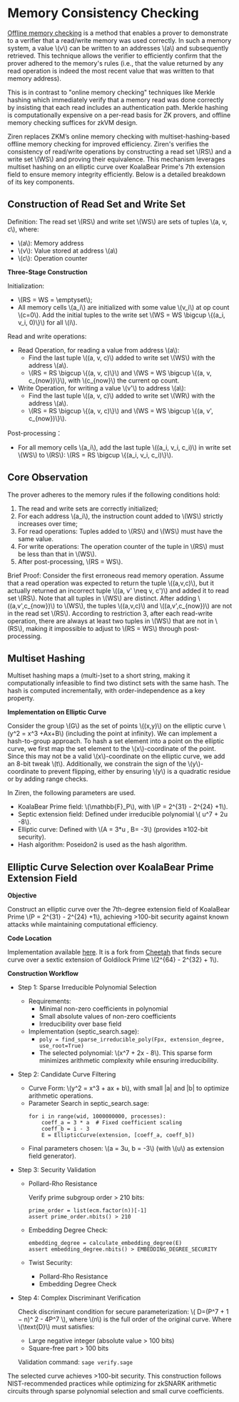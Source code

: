 # Memory Consistency Checking

[Offline memory checking](https://georgwiese.github.io/crypto-summaries/Concepts/Protocols/Offline-Memory-Checking) is a method that enables a prover to demonstrate to a verifier that a read/write memory was used correctly. In such a memory system, a value \\(v\\) can be written to an addresses \\(a\\) and subsequently retrieved. This technique allows the verifier to efficiently confirm that the prover adhered to the memory's rules (i.e., that the value returned by any read operation is indeed the most recent value that was written to that memory address).

This is in contrast to "online memory checking" techniques like Merkle hashing which ​immediately verify that a memory read was done correctly by insisting that each read includes an authentication path. Merkle hashing is  ​computationally expensive on a per-read basis for ZK provers, and offline memory checking suffices for zkVM design.

Ziren replaces ZKM’s online memory checking with multiset-hashing-based offline memory checking for improved efficiency. Ziren's verifies the consistency of read/write operations by constructing a ​read set \\(RS\\) and a ​write set \\(WS\\) and proving their equivalence. This mechanism leverages ​multiset hashing on an elliptic curve over KoalaBear Prime's 7th extension field to ensure memory integrity efficiently. Below is a detailed breakdown of its key components.

## Construction of Read Set and Write Set

Definition: The read set \\(RS\\) and write set  \\(WS\\) are sets of tuples \\(a, v, c\\), where:

- \\(a\\): Memory address
- \\(v\\): Value stored at address \\(a\\)
- \\(c\\): Operation counter

**Three-Stage Construction**

Initialization:

- \\(RS = WS = \emptyset\\);
- All memory cells \\(a_i\\) are initialized with some value \\(v_i\\) at op count \\(c=0\\). Add the initial tuples to the write set \\(WS = WS \bigcup \\{(a_i, v_i, 0)\\}\\) for all \\(i\\).

Read and write operations:
- ​Read Operation, for reading a value from address \\(a\\):
  - Find the last tuple \\((a, v, c)\\) added to write set \\(WS\\) with the address \\(a\\).
  - \\(RS = RS \bigcup \\{(a, v, c)\\}\\) and \\(WS = WS \bigcup \\{(a, v, c_{now})\\}\\), with \\(c_{now}\\) the current op count.
- ​Write Operation, for writing a value \\(v'\\) to address \\(a\\):
  - Find the last tuple \\((a, v, c)\\) added to write set \\(WR\\) with the address \\(a\\). 
  - \\(RS = RS \bigcup \\{(a, v, c)\\}\\) and \\(WS = WS \bigcup \\{(a, v', c_{now})\\}\\).

Post-processing：

- For all memory cells \\(a_i\\), add the last tuple \\((a_i, v_i, c_i)\\) in write set \\(WS\\) to \\(RS\\): \\(RS = RS \bigcup \\{(a_i, v_i, c_i)\\}\\).


## Core Observation

The prover adheres to the memory rules ​if the following conditions hold:

1) The read and write sets are correctly initialized; 
2) For each address \\(a_i\\), the instruction count added to \\(WS\\) strictly increases over time;
3) ​For read operations: Tuples added to \\(RS\\) and \\(WS\\) must have the same value.
4) ​For write operations: The operation counter of the tuple in \\(RS\\) must be less than that in \\(WS\\).
5) After post-processing, \\(RS = WS\\).

Brief Proof: Consider the first erroneous read memory operation. Assume that a read operation was expected to return the tuple \\((a,v,c)\\), but it actually returned an incorrect tuple \\((a, v' \neq v, c')\\) and added it to read set \\(RS\\). Note that all tuples in \\(WS\\) are distinct. After adding \\((a,v',c_{now})\\) to \\(WS\\), the tuples \\((a,v,c)\\) and \\((a,v',c_{now})\\) are not in the read set \\(RS\\). According to restriction 3, after each read-write operation, there are always at least two tuples in \\(WS\\) that are not in \\(RS\\), making it impossible to adjust to \\(RS = WS\\) through post-processing.

## Multiset Hashing

Multiset hashing maps a (multi-)set to a short string, making it computationally infeasible to find two distinct sets with the same hash. The hash is computed incrementally, with ​order-independence as a key property.

**Implementation on Elliptic Curve**

Consider the group \\(G\\) as the set of points \\((x,y)\\) on the elliptic curve \\(y^2 = x^3 +Ax+B\\) (including the point at infinity). We can implement a hash-to-group approach. To hash a set element into a point on the elliptic curve, we first map the set element to the \\(x\\)-coordinate of the point. Since this may not be a valid \\(x\\)-coordinate on the elliptic curve, we add an 8-bit tweak \\(t\\). Additionally, we constrain the sign of the \\(y\\)-coordinate to prevent flipping, either by ensuring \\(y\\) is a quadratic residue or by adding range checks.

In Ziren, the following parameters are used.
- KoalaBear Prime field: \\(\mathbb{F}_P\\), with \\(P = 2^{31} - 2^{24} +1\\).
- Septic extension field: Defined under irreducible polynomial \\( u^7 + 2u -8\\).
- Elliptic curve: Defined with \\(A = 3*u , B= -3\\) (provides ≥102-bit security).
- Hash algorithm: Poseidon2 is used as the hash algorithm.


## Elliptic Curve Selection over KoalaBear Prime Extension Field

**Objective**

Construct an elliptic curve over the 7th-degree extension field of KoalaBear Prime \\(P = 2^{31} - 2^{24} +1\\), achieving >100-bit security against known attacks while maintaining computational efficiency.

**Code Location**

Implementation available [here](
https://github.com/ProjectZKM/septic-curve-over-koalabear). It is a fork from [Cheetah](https://github.com/toposware/cheetah) that finds secure curve over a sextic extension of Goldilock Prime \\(2^{64} - 2^{32} + 1\\).

**Construction Workflow**

- Step 1: Sparse Irreducible Polynomial Selection
  - Requirements​​:
    - Minimal non-zero coefficients in polynomial
    - Small absolute values of non-zero coefficients
    - Irreducibility over base field
  - Implementation​​ (septic_search.sage):
    - `poly = find_sparse_irreducible_poly(Fpx, extension_degree, use_root=True)`
    - The selected polynomial: \\(x^7 + 2x - 8\\). This sparse form minimizes arithmetic complexity while ensuring irreducibility.

- Step 2: Candidate Curve Filtering
  - ​Curve Form​​: \\(y^2 = x^3 + ax + b\\), with small |a| and |b| to optimize arithmetic operations.
  - ​Parameter Search​ in septic_search.sage​:
    ```
    for i in range(wid, 1000000000, processes):
        coeff_a = 3 * a  # Fixed coefficient scaling
        coeff_b = i - 3
        E = EllipticCurve(extension, [coeff_a, coeff_b])
    ```
  - Final parameters chosen: \\(a = 3u, b = -3\\) (with \\(u\\) as extension field generator).

- Step 3: Security Validation
  - Pollard-Rho Resistance​​

    Verify prime subgroup order > 210 bits:
    ```
    prime_order = list(ecm.factor(n))[-1]
    assert prime_order.nbits() > 210
    ```
  - ​​Embedding Degree Check​​:
    ```
    embedding_degree = calculate_embedding_degree(E)
    assert embedding_degree.nbits() > EMBEDDING_DEGREE_SECURITY
    ```
  - ​Twist Security​​:
    - Pollard-Rho Resistance​​
    - ​Embedding Degree Check​​

- Step 4: Complex Discriminant Verification

  Check discriminant condition for secure parameterization: \\( D=(P^7 + 1 − n)^ 2 - 4P^7 \\), where \\(n\\) is the full order of the original curve. Where \\(\text{D}\\) must satisfies:
  - Large negative integer (absolute value > 100 bits)  
  - ​​Square-free part​​ > 100 bits ​​
  
  ​​Validation command​​:
  `sage verify.sage`

The selected curve achieves ​​>100-bit security​​. This construction follows NIST-recommended practices while optimizing for zkSNARK arithmetic circuits through ​​sparse polynomial selection​​ and ​​small curve coefficients​​.